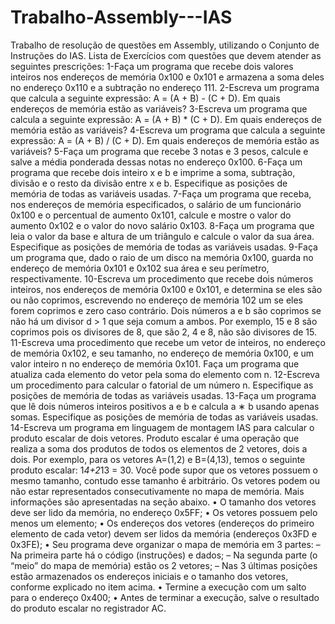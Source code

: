 # Trabalho-Assembly---IAS
Trabalho de resolução de questões em Assembly, utilizando o Conjunto de Instruções do IAS.
Lista de Exercícios com questões que devem atender as seguintes prescrições:
1-Faça um programa que recebe dois valores inteiros nos endereços de memória 0x100 e
0x101 e armazena a soma deles no endereço 0x110 e a subtração no endereço 111.
2-Escreva um programa que calcula a seguinte expressão: A = (A + B) - (C + D). Em
quais endereços de memória estão as variáveis?
3-Escreva um programa que calcula a seguinte expressão: A = (A + B) * (C + D). Em
quais endereços de memória estão as variáveis?
4-Escreva um programa que calcula a seguinte expressão: A = (A + B) / (C + D). Em
quais endereços de memória estão as variáveis?
5-Faça um programa que recebe 3 notas e 3 pesos, calcule e salve a média ponderada
dessas notas no endereço 0x100.
6-Faça um programa que recebe dois inteiro x e b e imprime a soma, subtração, divisão e
o resto da divisão entre x e b. Especifique as posições de memória de todas as variáveis
usadas.
7-Faça um programa que receba, nos endereços de memória especificados, o salário de
um funcionário 0x100 e o percentual de aumento 0x101, calcule e mostre o valor do
aumento 0x102 e o valor do novo salário 0x103.
8-Faça um programa que leia o valor da base e altura de um triângulo e calcule o valor
da sua área. Especifique as posições de memória de todas as variáveis usadas.
9-Faça um programa que, dado o raio de um disco na memória 0x100, guarda no endereço
de memória 0x101 e 0x102 sua área e seu perı́metro, respectivamente.
10-Escreva um procedimento que recebe dois números inteiros, nos endereços de memória
0x100 e 0x101, e determina se eles são ou não coprimos, escrevendo no endereço de
memória 102 um se eles forem coprimos e zero caso contrário. Dois números a e b são
coprimos se não há um divisor d > 1 que seja comum a ambos. Por exemplo, 15 e 8
são coprimos pois os divisores de 8, que são 2, 4 e 8, não são divisores de 15.
11-Escreva uma procedimento que recebe um vetor de inteiros, no endereço de memória
0x102, e seu tamanho, no endereço de memória 0x100, e um valor inteiro n no endereço
de memória 0x101. Faça um programa que atualiza cada elemento do vetor pela soma
do elemento com n.
12-Escreva um procedimento para calcular o fatorial de um número n. Especifique as
posições de memória de todas as variáveis usadas.
13-Faça um programa que lê dois números inteiros positivos a e b e calcula a ∗ b usando
apenas somas. Especifique as posições de memória de todas as variáveis usadas.
14-Escreva um programa em linguagem de montagem IAS para calcular o produto escalar
de dois vetores. Produto escalar é uma operação que realiza a soma dos produtos de
todos os elementos de 2 vetores, dois a dois. Por exemplo, para os vetores A=(1,2)
e B=(4,13), temos o seguinte produto escalar: 1*4+2*13 = 30. Você pode supor
que os vetores possuem o mesmo tamanho, contudo esse tamanho é arbitrário. Os
vetores podem ou não estar representados consecutivamente no mapa de memória.
Mais informações são apresentadas na seção abaixo.
• O tamanho dos vetores deve ser lido da memória, no endereço 0x5FF;
• Os vetores possuem pelo menos um elemento;
• Os endereços dos vetores (endereços do primeiro elemento de cada vetor) devem
ser lidos da memória (endereços 0x3FD e 0x3FE);
• Seu programa deve organizar o mapa de memória em 3 partes:
– Na primeira parte há o código (instruções) e dados;
– Na segunda parte (o “meio” do mapa de memória) estão os 2 vetores;
– Nas 3 últimas posições estão armazenados os endereços iniciais e o tamanho
dos vetores, conforme explicado no item acima.
• Termine a execução com um salto para o endereço 0x400;
• Antes de terminar a execução, salve o resultado do produto escalar no registrador
AC.

